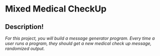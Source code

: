 # Mixed Medical СheckUp

## Description!
*For this project, you will build a message generator program. Every time a user runs a program, they should get a new medical check up message, randomized output.*
